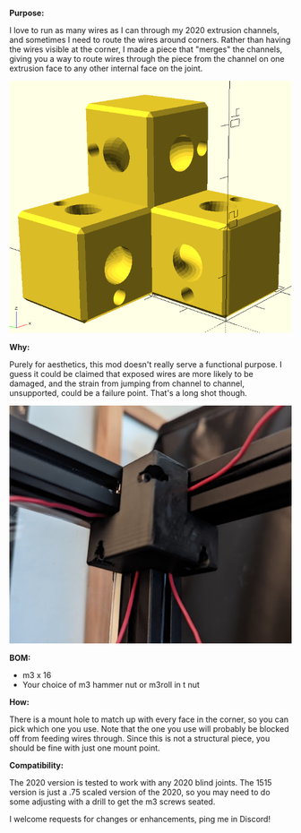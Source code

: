 **Purpose:**

I love to run as many wires as I can through my 2020 extrusion channels, and sometimes I need to route the wires around corners.  Rather than having the wires visible at the corner, I made a piece that "merges" the channels, giving you a way to route wires through the piece from the channel on one extrusion face to any other internal face on the joint.

![Diagram](./Diagram.PNG)

**Why:**

Purely for aesthetics, this mod doesn't really serve a functional purpose.  I guess it could be claimed that exposed wires are more likely to be damaged, and the strain from jumping from channel to channel, unsupported, could be a failure point.  That's a long shot though.

![Picture](./Picture.PNG)

**BOM:**

* m3 x 16
* Your choice of m3 hammer nut or m3roll in t nut

**How:**

There is a mount hole to match up with every face in the corner, so you can pick which one you use.  Note that the one you use will probably be blocked off from feeding wires through.  Since this is not a structural piece, you should be fine with just one mount point.

**Compatibility:**  

The 2020 version is tested to work with any 2020 blind joints.  The 1515 version is just a .75 scaled version of the 2020, so you may need to do some adjusting with a drill to get the m3 screws seated.

I welcome requests for changes or enhancements, ping me in Discord!